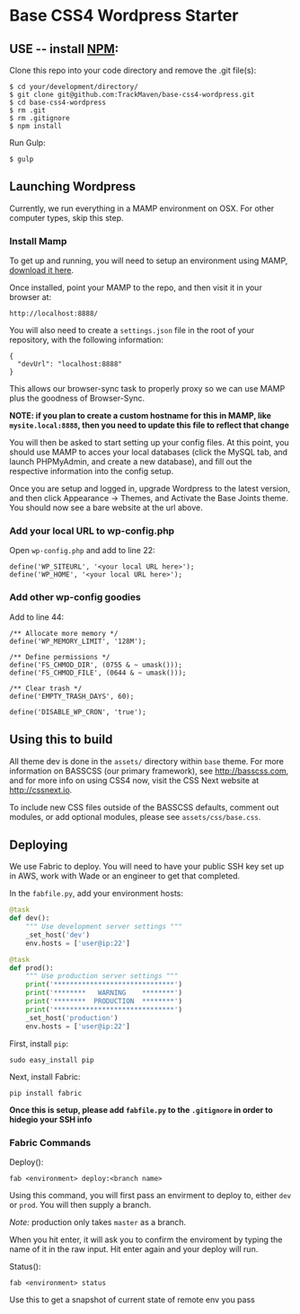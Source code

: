 # Base CSS4 Wordpress Starter

## USE -- install [NPM](http://nodejs.org/download/):

Clone this repo into your code directory and remove the .git file(s):

```
$ cd your/development/directory/
$ git clone git@github.com:TrackMaven/base-css4-wordpress.git
$ cd base-css4-wordpress
$ rm .git
$ rm .gitignore
$ npm install
```

Run Gulp:

```
$ gulp
```

## Launching Wordpress

Currently, we run everything in a MAMP environment on OSX. For other computer types, skip this step.

### Install Mamp

To get up and running, you will need to setup an environment using MAMP, [download it here](https://www.mamp.info/en/).

Once installed, point your MAMP to the repo, and then visit it in your browser at:

```
http://localhost:8888/
```

You will also need to create a `settings.json` file in the root of your repository, with the following information:

```
{
  "devUrl": "localhost:8888"
}
```

This allows our browser-sync task to properly proxy so we can use MAMP plus the goodness of Browser-Sync.

**NOTE: if you plan to create a custom hostname for this in MAMP, like `mysite.local:8888`, then you need to update this file to reflect that change**

You will then be asked to start setting up your config files. At this point, you should use MAMP to acces your local databases (click the MySQL tab, and launch PHPMyAdmin, and create a new database), and fill out the respective information into the config setup.

Once you are setup and logged in, upgrade Wordpress to the latest version, and then click Appearance -> Themes, and Activate the Base Joints theme. You should now see a bare website at the url above.

### Add your local URL to wp-config.php

Open `wp-config.php` and add to line 22:

```
define('WP_SITEURL', '<your local URL here>');
define('WP_HOME', '<your local URL here>');
```

### Add other wp-config goodies

Add to line 44:

```
/** Allocate more memory */
define('WP_MEMORY_LIMIT', '128M');

/** Define permissions */
define('FS_CHMOD_DIR', (0755 & ~ umask()));
define('FS_CHMOD_FILE', (0644 & ~ umask()));

/** Clear trash */
define('EMPTY_TRASH_DAYS', 60);

define('DISABLE_WP_CRON', 'true');
```

## Using this to build

All theme dev is done in the `assets/` directory within `base` theme. For more information on BASSCSS (our primary framework), see http://basscss.com, and for more info on using CSS4 now, visit the CSS Next website at http://cssnext.io.

To include new CSS files outside of the BASSCSS defaults, comment out modules, or add optional modules, please see `assets/css/base.css`.

## Deploying

We use Fabric to deploy. You will need to have your public SSH key set up in AWS, work with Wade or an engineer to get that completed.

In the `fabfile.py`, add your environment hosts:

```python
@task
def dev():
    """ Use development server settings """
    _set_host('dev')
    env.hosts = ['user@ip:22']

@task
def prod():
    """ Use production server settings """
    print('******************************')
    print('********   WARNING    ********')
    print('********  PRODUCTION  ********')
    print('******************************')
    _set_host('production')
    env.hosts = ['user@ip:22']
```

First, install `pip`:

```
sudo easy_install pip
```

Next, install Fabric:

```
pip install fabric
```

**Once this is setup, please add `fabfile.py` to the `.gitignore` in order to hidegio your SSH info**

### Fabric Commands

Deploy():

```
fab <environment> deploy:<branch name>
```

Using this command, you will first pass an envirment to deploy to, either `dev` or `prod`. You will then supply a branch.

_Note:_ production only takes `master` as a branch.

When you hit enter, it will ask you to confirm the enviroment by typing the name of it in the raw input. Hit enter again and your deploy will run.

Status():

```
fab <environment> status
```

Use this to get a snapshot of current state of remote env you pass
